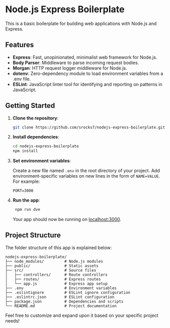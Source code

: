 # Node.js Express Boilerplate

This is a basic boilerplate for building web applications with Node.js and Express.

## Features

- **Express**: Fast, unopinionated, minimalist web framework for Node.js.
- **Body Parser**: Middleware to parse incoming request bodies.
- **Morgan**: HTTP request logger middleware for Node.js.
- **dotenv**: Zero-dependency module to load environment variables from a .env file.
- **ESLint**: JavaScript linter tool for identifying and reporting on patterns in JavaScript.

## Getting Started

1. **Clone the repository**:

   ```bash
   git clone https://github.com/srocks7/nodejs-express-boilerplate.git

   ```

2. **Install dependencies**:

   ```bash
   cd nodejs-express-boilerplate
   npm install
   ```

3. **Set environment variables**:

   Create a new file named `.env` in the root directory of your project. Add environment-specific variables on new lines in the form of `NAME=VALUE`. For example:

   ```dosini
   PORT=3000
   ```

4. **Run the app**:

   ```bash
    npm run dve
   ```

   Your app should now be running on [localhost:3000](http://localhost:3000).

## Project Structure

The folder structure of this app is explained below:

```
nodejs-express-boilerplate/
├── node_modules/         # Node.js modules
├── public/               # Static assets
├── src/                  # Source files
│   ├── controllers/      # Route controllers
│   ├── routes/           # Express routes
│   └── app.js            # Express app setup
├── .env                  # Environment variables
├── .eslintignore         # ESLint ignore configuration
├── .eslintrc.json        # ESLint configuration
├── package.json          # Dependencies and scripts
└── README.md             # Project documentation
```

Feel free to customize and expand upon it based on your specific project needs!
